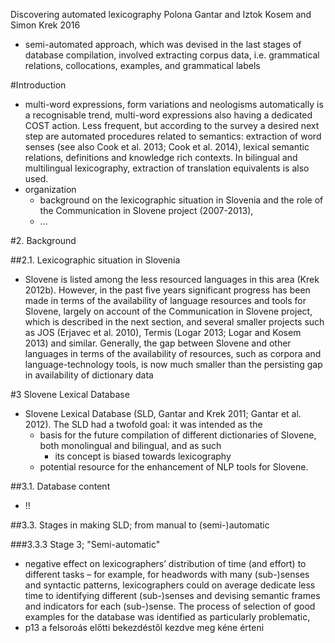 Discovering automated lexicography
Polona Gantar and Iztok Kosem and Simon Krek
2016

* semi-automated approach, which was devised in the last stages of database
  compilation, involved extracting corpus data, i.e. grammatical relations,
  collocations, examples, and grammatical labels

#Introduction

* multi-word expressions, form variations and neologisms automatically is a
  recognisable trend, multi-word expressions also having a dedicated COST
  action. Less frequent, but according to the survey a desired next step are
  automated procedures related to semantics: extraction of word senses (see
  also Cook et al. 2013; Cook et al. 2014), lexical semantic relations,
  definitions and knowledge rich contexts. In bilingual and multilingual
  lexicography, extraction of translation equivalents is also used.
* organization
  * background on the lexicographic situation in Slovenia and the role of the
    Communication in Slovene project (2007-2013),
  * ...

#2. Background

##2.1. Lexicographic situation in Slovenia

* Slovene is listed among the less resourced languages in this area (Krek
  2012b).  However, in the past five years significant progress has been made
  in terms of the availability of language resources and tools for Slovene,
  largely on account of the Communication in Slovene project, which is
  described in the next section, and several smaller projects such as JOS
  (Erjavec et al. 2010), Termis (Logar 2013; Logar and Kosem 2013) and similar.
  Generally, the gap between Slovene and other languages in terms of the
  availability of resources, such as corpora and language-technology tools, is
  now much smaller than the persisting gap in availability of dictionary data

#3 Slovene Lexical Database

* Slovene Lexical Database (SLD, Gantar and Krek 2011; Gantar et al. 2012). The
  SLD had a twofold goal: it was intended as the 
  * basis for the future compilation of different dictionaries of Slovene, both
    monolingual and bilingual, and as such 
    * its concept is biased towards lexicography
  * potential resource for the enhancement of NLP tools for Slovene.

##3.1. Database content

* !!

##3.3. Stages in making SLD; from manual to (semi-)automatic

###3.3.3 Stage 3; "Semi-automatic"

* negative effect on lexicographers’ distribution of time (and effort) to
  different tasks – for example, for headwords with many (sub-)senses and
  syntactic patterns, lexicographers could on average dedicate less time to
  identifying different (sub-)senses and devising semantic frames and
  indicators for each (sub-)sense.  The process of selection of good examples
  for the database was identified as particularly problematic,
* p13 a felsoroás előtti bekezdéstől kezdve meg kéne érteni
